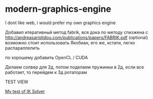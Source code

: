# modern-graphics-engine
I dont like web, i would prefer my own graphics engine


Добавил итеративный метод fabrik, вся дока по методу спизжена с http://andreasaristidou.com/publications/papers/FABRIK.pdf
(optional) возможно стоит использовать Якобиан, его же, кстати, легко распараллелить


по хорошему добавить OpenCL / CUDA 

Делаем солвер для 2д, потом поделаем пружинки в 2д, если все работает, то перейдем к 3д ротаторам 

TEST VIEW 

[My test of IK Solver](video/recording.mp4)